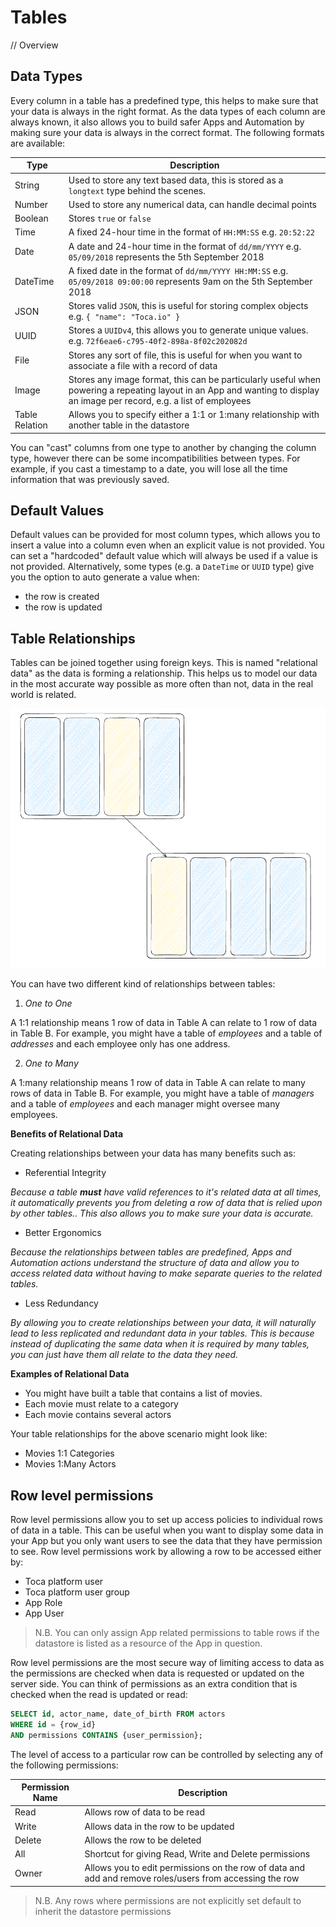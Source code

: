 # Tables


// Overview

## Data Types

Every column in a table has a predefined type, this helps to make sure that your data is always in the right format.
As the data types of each column are always known, it also allows you to build safer Apps and Automation by making sure your data is always in the correct format.
The following formats are available:

| Type | Description |
|---   | --- |
| String | Used to store any text based data, this is stored as a `longtext` type behind the scenes. |
| Number | Used to store any numerical data, can handle decimal points |
| Boolean | Stores `true` or `false` |
| Time | A fixed 24-hour time in the format of `HH:MM:SS` e.g. `20:52:22` |
| Date | A date and 24-hour time in the format of `dd/mm/YYYY` e.g. `05/09/2018` represents the 5th September 2018 |
| DateTime | A fixed date in the format of `dd/mm/YYYY HH:MM:SS` e.g. `05/09/2018 09:00:00` represents 9am on the 5th September 2018 |
| JSON | Stores valid `JSON`, this is useful for storing complex objects e.g. `{ "name": "Toca.io" }` |
| UUID | Stores a `UUIDv4`, this allows you to generate unique values. e.g. `72f6eae6-c795-40f2-898a-8f02c202082d` |
| File | Stores any sort of file, this is useful for when you want to associate a file with a record of data |
| Image | Stores any image format, this can be particularly useful when powering a repeating layout in an App and wanting to display an image per record, e.g. a list of employees |
| Table Relation | Allows you to specify either a 1:1 or 1:many relationship with another table in the datastore |

You can "cast" columns from one type to another by changing the column type, however there can be some incompatibilities between types.
For example, if you cast a timestamp to a date, you will lose all the time information that was previously saved.


## Default Values

Default values can be provided for most column types, which allows you to insert a value into a column even when an explicit value is not provided.
You can set a "hardcoded" default value which will always be used if a value is not provided.
Alternatively, some types (e.g. a `DateTime` or `UUID` type) give you the option to auto generate a value when:
- the row is created
- the row is updated

## Table Relationships

Tables can be joined together using foreign keys. This is named "relational data" as the data is forming a relationship.
This helps us to model our data in the most accurate way possible as more often than not, data in the real world is related.

![Related Tables Diagram](/src/assets/related_data.png)


You can have two different kind of relationships between tables:
1. _One to One_

A 1:1 relationship means 1 row of data in Table A can relate to 1 row of data in Table B.
For example, you might have a table of _employees_ and a table of _addresses_ and each employee only has one address.

2. _One to Many_

A 1:many relationship means 1 row of data in Table A can relate to many rows of data in Table B.
For example, you might have a table of _managers_ and a table of _employees_ and each manager might oversee many employees.

**Benefits of Relational Data**

Creating relationships between your data has many benefits such as:

- Referential Integrity

_Because a table **must** have valid references to it's related data at all times, it automatically prevents you from deleting a row of data that is relied upon by other tables.. This also allows you to make sure your data is accurate._

- Better Ergonomics

_Because the relationships between tables are predefined, Apps and Automation actions understand the structure of data and allow you to access related data without having to make separate queries to the related tables._

- Less Redundancy

_By allowing you to create relationships between your data, it will naturally lead to less replicated and redundant data in your tables. This is because instead of duplicating the same data when it is required by many tables, you can just have them all relate to the data they need._

**Examples of Relational Data**

- You might have built a table that contains a list of movies.
- Each movie must relate to a category
- Each movie contains several actors

Your table relationships for the above scenario might look like:
- Movies 1:1 Categories
- Movies 1:Many Actors


## Row level permissions

Row level permissions allow you to set up access policies to individual rows of data in a table.
This can be useful when you want to display some data in your App but you only want users to see the data that they have permission to see.
Row level permissions work by allowing a row to be accessed either by:
- Toca platform user
- Toca platform user group
- App Role
- App User

> N.B. You can only assign App related permissions to table rows if the datastore is listed as a resource of the App in question.

Row level permissions are the most secure way of limiting access to data as the permissions are checked when data is requested or updated on the server side.
You can think of permissions as an extra condition that is checked when the read is updated or read:
```sql
SELECT id, actor_name, date_of_birth FROM actors
WHERE id = {row_id}
AND permissions CONTAINS {user_permission};
```

The level of access to a particular row can be controlled by selecting any of the following permissions:

| Permission Name | Description |
|--- | --- |
| Read | Allows row of data to be read |
| Write | Allows data in the row to be updated |
| Delete | Allows the row to be deleted |
| All | Shortcut for giving Read, Write and Delete permissions |
| Owner | Allows you to edit permissions on the row of data and add and remove roles/users from accessing the row |

> N.B. Any rows where permissions are not explicitly set default to inherit the datastore permissions



